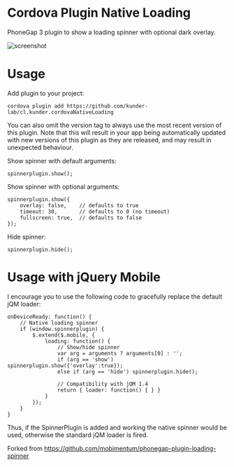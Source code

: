 Cordova Plugin Native Loading
===============================

PhoneGap 3 plugin to show a loading spinner with optional dark overlay.

![screenshot](https://raw.github.com/kunder-lab/cl.kunder.cordovaNativeLoading/master/screenshot.png "Screenshot")


Usage
=====

Add plugin to your project:

    cordova plugin add https://github.com/kunder-lab/cl.kunder.cordovaNativeLoading


You can also omit the version tag to always use the most recent version of this plugin. Note that this will result in your app being automatically updated with new versions of this plugin as they are released, and may result in unexpected behaviour.

Show spinner with default arguments:

    spinnerplugin.show();

Show spinner with optional arguments:

    spinnerplugin.show({
        overlay: false,    // defaults to true
        timeout: 30,       // defaults to 0 (no timeout)
        fullscreen: true,  // defaults to false
    });

Hide spinner:

    spinnerplugin.hide();

Usage with jQuery Mobile
========================

I encourage you to use the following code to gracefully replace the default jQM loader:

    onDeviceReady: function() {
		// Native loading spinner
		if (window.spinnerplugin) {
			$.extend($.mobile, {
				loading: function() {
					// Show/hide spinner
					var arg = arguments ? arguments[0] : '';
					if (arg == 'show') spinnerplugin.show({'overlay':true});
					else if (arg == 'hide') spinnerplugin.hide();

					// Compatibility with jQM 1.4
					return { loader: function() { } }
				}
			});
		}
	}

Thus, if the SpinnerPlugin is added and working the native spinner would be used, otherwise the standard jQM loader is fired.

Forked from https://github.com/mobimentum/phonegap-plugin-loading-spinner
